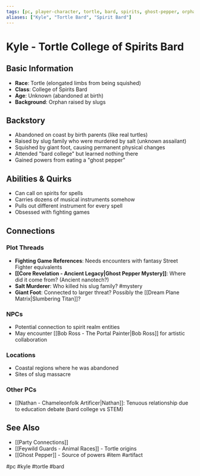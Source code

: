 ```yaml
---
tags: [pc, player-character, tortle, bard, spirits, ghost-pepper, orphan]
aliases: ["Kyle", "Tortle Bard", "Spirit Bard"]
---
```


# Kyle - Tortle College of Spirits Bard

## Basic Information
- **Race**: Tortle (elongated limbs from being squished)
- **Class**: College of Spirits Bard
- **Age**: Unknown (abandoned at birth)
- **Background**: Orphan raised by slugs

## Backstory
- Abandoned on coast by birth parents (like real turtles)
- Raised by slug family who were murdered by salt (unknown assailant)
- Squished by giant foot, causing permanent physical changes
- Attended "bard college" but learned nothing there
- Gained powers from eating a "ghost pepper"

## Abilities & Quirks
- Can call on spirits for spells
- Carries dozens of musical instruments somehow
- Pulls out different instrument for every spell
- Obsessed with fighting games

## Connections
### Plot Threads
- **Fighting Game References**: Needs encounters with fantasy Street Fighter equivalents
- **[[Core Revelation - Ancient Legacy|Ghost Pepper Mystery]]**: Where did it come from? (Ancient nanotech?)
- **Salt Murderer**: Who killed his slug family? #mystery
- **Giant Foot**: Connected to larger threat? Possibly the [[Dream Plane Matrix|Slumbering Titan]]?

### NPCs
- Potential connection to spirit realm entities
- May encounter [[Bob Ross - The Portal Painter|Bob Ross]] for artistic collaboration

### Locations
- Coastal regions where he was abandoned
- Sites of slug massacre

### Other PCs
- [[Nathan - Chameleonfolk Artificer|Nathan]]: Tenuous relationship due to education debate (bard college vs STEM)

## See Also
- [[Party Connections]]
- [[Feywild Guards - Animal Races]] - Tortle origins
- [[Ghost Pepper]] - Source of powers #item #artifact

#pc #kyle #tortle #bard